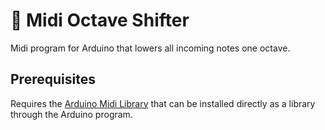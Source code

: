 # :musical_score: Midi Octave Shifter 
Midi program for Arduino that lowers all incoming notes one octave.

## Prerequisites

Requires the [Arduino Midi Library](https://github.com/FortySevenEffects/arduino_midi_library) that can be installed directly as a library through the Arduino program.

